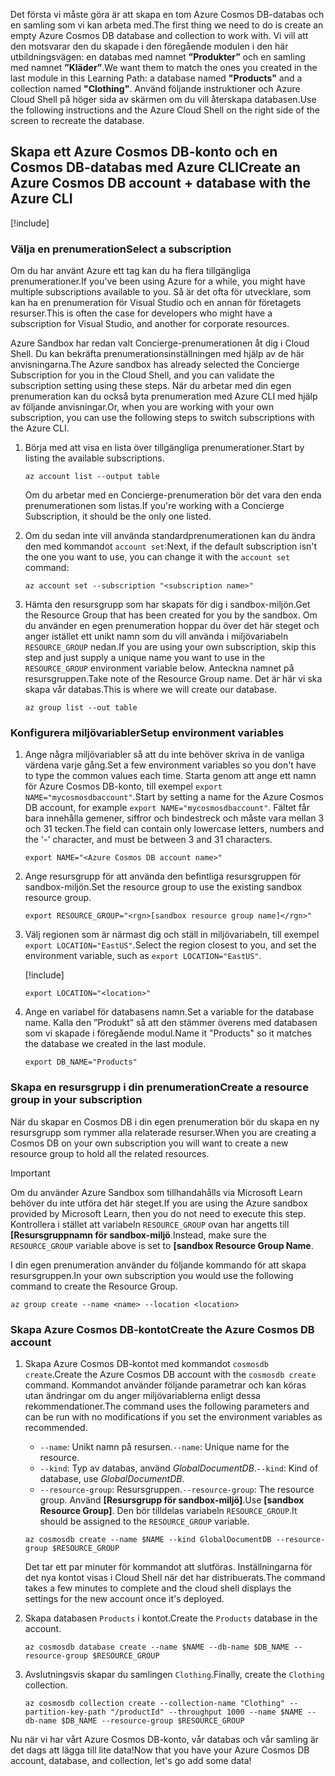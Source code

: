 <span data-ttu-id="82470-101">Det första vi måste göra är att skapa en tom Azure Cosmos DB-databas och en samling som vi kan arbeta med.</span><span class="sxs-lookup"><span data-stu-id="82470-101">The first thing we need to do is create an empty Azure Cosmos DB database and collection to work with.</span></span> <span data-ttu-id="82470-102">Vi vill att den motsvarar den du skapade i den föregående modulen i den här utbildningsvägen: en databas med namnet **”Produkter”** och en samling med namnet **”Kläder”**.</span><span class="sxs-lookup"><span data-stu-id="82470-102">We want them to match the ones you created in the last module in this Learning Path: a database named **"Products"** and a collection named **"Clothing"**.</span></span> <span data-ttu-id="82470-103">Använd följande instruktioner och Azure Cloud Shell på höger sida av skärmen om du vill återskapa databasen.</span><span class="sxs-lookup"><span data-stu-id="82470-103">Use the following instructions and the Azure Cloud Shell on the right side of the screen to recreate the database.</span></span>

## <a name="create-an-azure-cosmos-db-account--database-with-the-azure-cli"></a><span data-ttu-id="82470-104">Skapa ett Azure Cosmos DB-konto och en Cosmos DB-databas med Azure CLI</span><span class="sxs-lookup"><span data-stu-id="82470-104">Create an Azure Cosmos DB account + database with the Azure CLI</span></span>

[!include[](../../../includes/azure-sandbox-activate.md)]

### <a name="select-a-subscription"></a><span data-ttu-id="82470-105">Välja en prenumeration</span><span class="sxs-lookup"><span data-stu-id="82470-105">Select a subscription</span></span>

<span data-ttu-id="82470-106">Om du har använt Azure ett tag kan du ha flera tillgängliga prenumerationer.</span><span class="sxs-lookup"><span data-stu-id="82470-106">If you've been using Azure for a while, you might have multiple subscriptions available to you.</span></span> <span data-ttu-id="82470-107">Så är det ofta för utvecklare, som kan ha en prenumeration för Visual Studio och en annan för företagets resurser.</span><span class="sxs-lookup"><span data-stu-id="82470-107">This is often the case for developers who might have a subscription for Visual Studio, and another for corporate resources.</span></span>

<span data-ttu-id="82470-108">Azure Sandbox har redan valt Concierge-prenumerationen åt dig i Cloud Shell. Du kan bekräfta prenumerationsinställningen med hjälp av de här anvisningarna.</span><span class="sxs-lookup"><span data-stu-id="82470-108">The Azure sandbox has already selected the Concierge Subscription for you in the Cloud Shell, and you can validate the subscription setting using these steps.</span></span> <span data-ttu-id="82470-109">När du arbetar med din egen prenumeration kan du också byta prenumeration med Azure CLI med hjälp av följande anvisningar.</span><span class="sxs-lookup"><span data-stu-id="82470-109">Or, when you are working with your own subscription, you can use the following steps to switch subscriptions with the Azure CLI.</span></span>

1. <span data-ttu-id="82470-110">Börja med att visa en lista över tillgängliga prenumerationer.</span><span class="sxs-lookup"><span data-stu-id="82470-110">Start by listing the available subscriptions.</span></span>

    ```azurecli
    az account list --output table
    ```

   <span data-ttu-id="82470-111">Om du arbetar med en Concierge-prenumeration bör det vara den enda prenumerationen som listas.</span><span class="sxs-lookup"><span data-stu-id="82470-111">If you're working with a Concierge Subscription, it should be the only one listed.</span></span>

1. <span data-ttu-id="82470-112">Om du sedan inte vill använda standardprenumerationen kan du ändra den med kommandot `account set`:</span><span class="sxs-lookup"><span data-stu-id="82470-112">Next, if the default subscription isn't the one you want to use, you can change it with the `account set` command:</span></span>

    ```azurecli
    az account set --subscription "<subscription name>"
    ```
    
1. <span data-ttu-id="82470-113">Hämta den resursgrupp som har skapats för dig i sandbox-miljön.</span><span class="sxs-lookup"><span data-stu-id="82470-113">Get the Resource Group that has been created for you by the sandbox.</span></span> <span data-ttu-id="82470-114">Om du använder en egen prenumeration hoppar du över det här steget och anger istället ett unikt namn som du vill använda i miljövariabeln `RESOURCE_GROUP` nedan.</span><span class="sxs-lookup"><span data-stu-id="82470-114">If you are using your own subscription, skip this step and just supply a unique name you want to use in the `RESOURCE_GROUP` environment variable below.</span></span> <span data-ttu-id="82470-115">Anteckna namnet på resursgruppen.</span><span class="sxs-lookup"><span data-stu-id="82470-115">Take note of the Resource Group name.</span></span> <span data-ttu-id="82470-116">Det är här vi ska skapa vår databas.</span><span class="sxs-lookup"><span data-stu-id="82470-116">This is where we will create our database.</span></span>

    ```azurecli
    az group list --out table
    ```
### <a name="setup-environment-variables"></a><span data-ttu-id="82470-117">Konfigurera miljövariabler</span><span class="sxs-lookup"><span data-stu-id="82470-117">Setup environment variables</span></span>

1. <span data-ttu-id="82470-118">Ange några miljövariabler så att du inte behöver skriva in de vanliga värdena varje gång.</span><span class="sxs-lookup"><span data-stu-id="82470-118">Set a few environment variables so you don't have to type the common values each time.</span></span> <span data-ttu-id="82470-119">Starta genom att ange ett namn för Azure Cosmos DB-konto, till exempel `export NAME="mycosmosdbaccount"`.</span><span class="sxs-lookup"><span data-stu-id="82470-119">Start by setting a name for the Azure Cosmos DB account, for example `export NAME="mycosmosdbaccount"`.</span></span> <span data-ttu-id="82470-120">Fältet får bara innehålla gemener, siffror och bindestreck och måste vara mellan 3 och 31 tecken.</span><span class="sxs-lookup"><span data-stu-id="82470-120">The field can contain only lowercase letters, numbers and the '-' character, and must be between 3 and 31 characters.</span></span>

    ```azurecli
    export NAME="<Azure Cosmos DB account name>"
    ```

1. <span data-ttu-id="82470-121">Ange resursgrupp för att använda den befintliga resursgruppen för sandbox-miljön.</span><span class="sxs-lookup"><span data-stu-id="82470-121">Set the resource group to use the existing sandbox resource group.</span></span>

    ```azurecli
    export RESOURCE_GROUP="<rgn>[sandbox resource group name]</rgn>"
    ```

1. <span data-ttu-id="82470-122">Välj regionen som är närmast dig och ställ in miljövariabeln, till exempel `export LOCATION="EastUS"`.</span><span class="sxs-lookup"><span data-stu-id="82470-122">Select the region closest to you, and set the environment variable, such as `export LOCATION="EastUS"`.</span></span>

    [!include[](../../../includes/azure-sandbox-regions-first-mention-note.md)]

    ```azurecli
    export LOCATION="<location>"
    ```

1. <span data-ttu-id="82470-123">Ange en variabel för databasens namn.</span><span class="sxs-lookup"><span data-stu-id="82470-123">Set a variable for the database name.</span></span> <span data-ttu-id="82470-124">Kalla den ”Produkt” så att den stämmer överens med databasen som vi skapade i föregående modul.</span><span class="sxs-lookup"><span data-stu-id="82470-124">Name it "Products" so it matches the database we created in the last module.</span></span>

    ```azurecli
    export DB_NAME="Products"
    ```

### <a name="create-a-resource-group-in-your-subscription"></a><span data-ttu-id="82470-125">Skapa en resursgrupp i din prenumeration</span><span class="sxs-lookup"><span data-stu-id="82470-125">Create a resource group in your subscription</span></span>

<span data-ttu-id="82470-126">När du skapar en Cosmos DB i din egen prenumeration bör du skapa en ny resursgrupp som rymmer alla relaterade resurser.</span><span class="sxs-lookup"><span data-stu-id="82470-126">When you are creating a Cosmos DB on your own subscription you will want to create a new resource group to hold all the related resources.</span></span>

> [!IMPORTANT]
> <span data-ttu-id="82470-127">Om du använder Azure Sandbox som tillhandahålls via Microsoft Learn behöver du inte utföra det här steget.</span><span class="sxs-lookup"><span data-stu-id="82470-127">If you are using the Azure sandbox provided by Microsoft Learn, then you do not need to execute this step.</span></span> <span data-ttu-id="82470-128">Kontrollera i stället att variabeln `RESOURCE_GROUP` ovan har angetts till **<rgn>[Resursgruppnamn för sandbox-miljö</rgn>**.</span><span class="sxs-lookup"><span data-stu-id="82470-128">Instead, make sure the `RESOURCE_GROUP` variable above is set to **<rgn>[sandbox Resource Group Name</rgn>**.</span></span>

<span data-ttu-id="82470-129">I din egen prenumeration använder du följande kommando för att skapa resursgruppen.</span><span class="sxs-lookup"><span data-stu-id="82470-129">In your own subscription you would use the following command to create the Resource Group.</span></span> 

```azurecli
az group create --name <name> --location <location>
```

### <a name="create-the-azure-cosmos-db-account"></a><span data-ttu-id="82470-130">Skapa Azure Cosmos DB-kontot</span><span class="sxs-lookup"><span data-stu-id="82470-130">Create the Azure Cosmos DB account</span></span>

1. <span data-ttu-id="82470-131">Skapa Azure Cosmos DB-kontot med kommandot `cosmosdb create`.</span><span class="sxs-lookup"><span data-stu-id="82470-131">Create the Azure Cosmos DB account with the `cosmosdb create` command.</span></span> <span data-ttu-id="82470-132">Kommandot använder följande parametrar och kan köras utan ändringar om du anger miljövariablerna enligt dessa rekommendationer.</span><span class="sxs-lookup"><span data-stu-id="82470-132">The command uses the following parameters and can be run with no modifications if you set the environment variables as recommended.</span></span>
    - <span data-ttu-id="82470-133">`--name`: Unikt namn på resursen.</span><span class="sxs-lookup"><span data-stu-id="82470-133">`--name`: Unique name for the resource.</span></span>
    - <span data-ttu-id="82470-134">`--kind`: Typ av databas, använd _GlobalDocumentDB_.</span><span class="sxs-lookup"><span data-stu-id="82470-134">`--kind`: Kind of database, use _GlobalDocumentDB_.</span></span>
    - <span data-ttu-id="82470-135">`--resource-group`: Resursgruppen.</span><span class="sxs-lookup"><span data-stu-id="82470-135">`--resource-group`: The resource group.</span></span> <span data-ttu-id="82470-136">Använd **<rgn>[Resursgrupp för sandbox-miljö]</rgn>**.</span><span class="sxs-lookup"><span data-stu-id="82470-136">Use **<rgn>[sandbox Resource Group]</rgn>**.</span></span> <span data-ttu-id="82470-137">Den bör tilldelas variabeln `RESOURCE_GROUP`.</span><span class="sxs-lookup"><span data-stu-id="82470-137">It should be assigned to the `RESOURCE_GROUP` variable.</span></span>

    ```azurecli
    az cosmosdb create --name $NAME --kind GlobalDocumentDB --resource-group $RESOURCE_GROUP
    ```

    <span data-ttu-id="82470-138">Det tar ett par minuter för kommandot att slutföras. Inställningarna för det nya kontot visas i Cloud Shell när det har distribuerats.</span><span class="sxs-lookup"><span data-stu-id="82470-138">The command takes a few minutes to complete and the cloud shell displays the settings for the new account once it's deployed.</span></span>

1. <span data-ttu-id="82470-139">Skapa databasen `Products` i kontot.</span><span class="sxs-lookup"><span data-stu-id="82470-139">Create the `Products` database in the account.</span></span>

    ```azurecli
    az cosmosdb database create --name $NAME --db-name $DB_NAME --resource-group $RESOURCE_GROUP
    ```

1. <span data-ttu-id="82470-140">Avslutningsvis skapar du samlingen `Clothing`.</span><span class="sxs-lookup"><span data-stu-id="82470-140">Finally, create the `Clothing` collection.</span></span>

    ```azurecli
    az cosmosdb collection create --collection-name "Clothing" --partition-key-path "/productId" --throughput 1000 --name $NAME --db-name $DB_NAME --resource-group $RESOURCE_GROUP
    ```

<span data-ttu-id="82470-141">Nu när vi har vårt Azure Cosmos DB-konto, vår databas och vår samling är det dags att lägga till lite data!</span><span class="sxs-lookup"><span data-stu-id="82470-141">Now that you have your Azure Cosmos DB account, database, and collection, let's go add some data!</span></span>